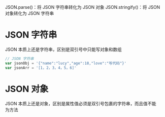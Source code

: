 JSON.parse()：将 JSON 字符串转化为 JSON 对象
JSON.stringify()：将 JSON 对象转化为 JSON 字符串

# JSON 字符串
  JSON 本质上还是字符串，区别是双引号中只能写对象和数组

  ```js
  // JSON 字符串
  var jsonObj = '{"name":"lucy","age":18,"love":"写代码"}'
  var jsonArr = '[1，2，3，4，5，6]'
  ```

# JSON 对象
  JSON 本质上还是对象，区别是属性值必须是双引号包裹的字符串，而且值不能为方法